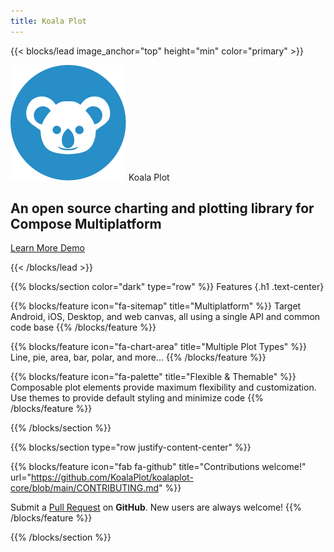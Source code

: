 ```yaml
---
title: Koala Plot
---
```


{{< blocks/lead image_anchor="top" height="min" color="primary" >}}
<div class = "fs-1 fw-bold">
    <img src="img/logo.svg" class="site-logo"/>
    Koala Plot
</div>

<h2 class="mt-4">
An open source charting and plotting library for Compose Multiplatform
</h2>

<div class="mt-5 mx-auto">
    <a class="btn btn-lg btn-secondary me-3 mb-4" href="docs/">
      Learn More
    </a>
    <a class="btn btn-lg btn-secondary me-3 mb-4" href="https://koalaplot.github.io/koalaplot-samples/wasmJs/productionExecutable/index.html">
      Demo <i class="fas fa-arrow-alt-circle-right ms-2 "></i>
    </a>
</div>

{{< /blocks/lead >}}


{{% blocks/section color="dark" type="row" %}}
Features
{.h1 .text-center}

{{% blocks/feature icon="fa-sitemap" title="Multiplatform" %}}
Target Android, iOS, Desktop, and web canvas, all using a single API and common code base
{{% /blocks/feature %}}

{{% blocks/feature icon="fa-chart-area" title="Multiple Plot Types" %}}
Line, pie, area, bar, polar, and more...
{{% /blocks/feature %}}

{{% blocks/feature icon="fa-palette" title="Flexible & Themable" %}}
Composable plot elements provide maximum flexibility and customization. Use themes to 
provide default styling and minimize code
{{% /blocks/feature %}}

{{% /blocks/section %}}

{{% blocks/section type="row justify-content-center" %}}

{{% blocks/feature icon="fab fa-github" title="Contributions welcome!"
    url="https://github.com/KoalaPlot/koalaplot-core/blob/main/CONTRIBUTING.md" %}}

Submit a [Pull Request](https://github.com/KoalaPlot/koalaplot-core/pulls)
 on **GitHub**. New users are always welcome!
{{% /blocks/feature %}}

{{% /blocks/section %}}
